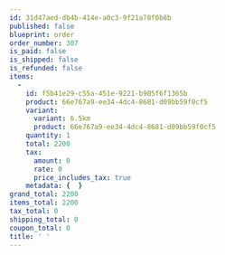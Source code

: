 ```yaml
---
id: 31d47aed-db4b-414e-a0c3-9f21a78f0b8b
published: false
blueprint: order
order_number: 307
is_paid: false
is_shipped: false
is_refunded: false
items:
  -
    id: f5b41e29-c55a-451e-9221-b905f6f1365b
    product: 66e767a9-ee34-4dc4-8681-d09bb59f0cf5
    variant:
      variant: 6.5km
      product: 66e767a9-ee34-4dc4-8681-d09bb59f0cf5
    quantity: 1
    total: 2200
    tax:
      amount: 0
      rate: 0
      price_includes_tax: true
    metadata: {  }
grand_total: 2200
items_total: 2200
tax_total: 0
shipping_total: 0
coupon_total: 0
title: ' '
---
```

